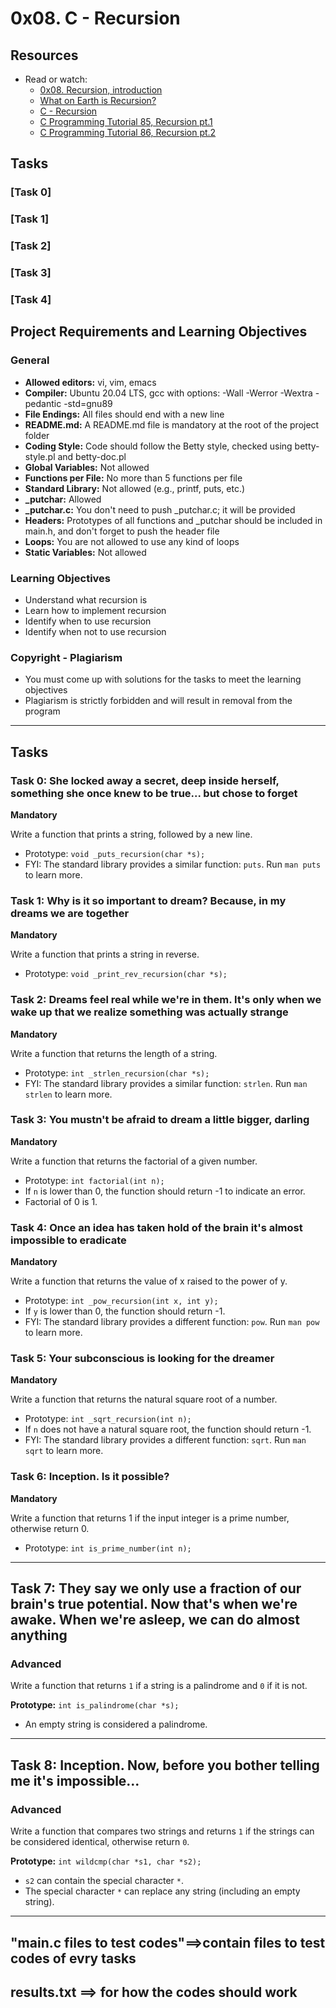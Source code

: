 # 0x08. C - Recursion

## Resources

- Read or watch:
  - [0x08. Recursion, introduction](https://intranet.alxswe.com/rltoken/dzZB83Hm3lO7dScjhebAxw)
  - [What on Earth is Recursion?](https://intranet.alxswe.com/rltoken/xYjKl3024oN58Bi_621_vQ)
  - [C - Recursion](https://intranet.alxswe.com/rltoken/u4ojc5CZpf4qiuQvmXCiOA)
  - [C Programming Tutorial 85, Recursion pt.1](https://intranet.alxswe.com/rltoken/Wv-wffgpXelN9ZTrbmiOyA)
  - [C Programming Tutorial 86, Recursion pt.2](https://intranet.alxswe.com/rltoken/7GVdI-KT-M1vOIzwEjSahQ)

## Tasks

### [Task 0]

### [Task 1]

### [Task 2]

### [Task 3]

### [Task 4]

## Project Requirements and Learning Objectives

### General

- **Allowed editors:** vi, vim, emacs
- **Compiler:** Ubuntu 20.04 LTS, gcc with options: -Wall -Werror -Wextra -pedantic -std=gnu89
- **File Endings:** All files should end with a new line
- **README.md:** A README.md file is mandatory at the root of the project folder
- **Coding Style:** Code should follow the Betty style, checked using betty-style.pl and betty-doc.pl
- **Global Variables:** Not allowed
- **Functions per File:** No more than 5 functions per file
- **Standard Library:** Not allowed (e.g., printf, puts, etc.)
- **_putchar:** Allowed
- **_putchar.c:** You don't need to push _putchar.c; it will be provided
- **Headers:** Prototypes of all functions and _putchar should be included in main.h, and don't forget to push the header file
- **Loops:** You are not allowed to use any kind of loops
- **Static Variables:** Not allowed

### Learning Objectives

- Understand what recursion is
- Learn how to implement recursion
- Identify when to use recursion
- Identify when not to use recursion

### Copyright - Plagiarism

- You must come up with solutions for the tasks to meet the learning objectives
- Plagiarism is strictly forbidden and will result in removal from the program
----------------------------------------------------------------------------------------------------------------------------------------

## Tasks

### Task 0: She locked away a secret, deep inside herself, something she once knew to be true... but chose to forget
**Mandatory**

Write a function that prints a string, followed by a new line.

- Prototype: `void _puts_recursion(char *s);`
- FYI: The standard library provides a similar function: `puts`. Run `man puts` to learn more.

### Task 1: Why is it so important to dream? Because, in my dreams we are together
**Mandatory**

Write a function that prints a string in reverse.

- Prototype: `void _print_rev_recursion(char *s);`

### Task 2: Dreams feel real while we're in them. It's only when we wake up that we realize something was actually strange
**Mandatory**

Write a function that returns the length of a string.

- Prototype: `int _strlen_recursion(char *s);`
- FYI: The standard library provides a similar function: `strlen`. Run `man strlen` to learn more.

### Task 3: You mustn't be afraid to dream a little bigger, darling
**Mandatory**

Write a function that returns the factorial of a given number.

- Prototype: `int factorial(int n);`
- If `n` is lower than 0, the function should return -1 to indicate an error.
- Factorial of 0 is 1.

### Task 4: Once an idea has taken hold of the brain it's almost impossible to eradicate
**Mandatory**

Write a function that returns the value of x raised to the power of y.

- Prototype: `int _pow_recursion(int x, int y);`
- If `y` is lower than 0, the function should return -1.
- FYI: The standard library provides a different function: `pow`. Run `man pow` to learn more.

### Task 5: Your subconscious is looking for the dreamer
**Mandatory**

Write a function that returns the natural square root of a number.

- Prototype: `int _sqrt_recursion(int n);`
- If `n` does not have a natural square root, the function should return -1.
- FYI: The standard library provides a different function: `sqrt`. Run `man sqrt` to learn more.

### Task 6: Inception. Is it possible?
**Mandatory**

Write a function that returns 1 if the input integer is a prime number, otherwise return 0.

- Prototype: `int is_prime_number(int n);`
-----------------------------------------------------
## Task 7: They say we only use a fraction of our brain's true potential. Now that's when we're awake. When we're asleep, we can do almost anything
### Advanced

Write a function that returns `1` if a string is a palindrome and `0` if it is not.

**Prototype:** `int is_palindrome(char *s);`

- An empty string is considered a palindrome.

---

## Task 8: Inception. Now, before you bother telling me it's impossible...
### Advanced

Write a function that compares two strings and returns `1` if the strings can be considered identical, otherwise return `0`.

**Prototype:** `int wildcmp(char *s1, char *s2);`

- `s2` can contain the special character `*`.
- The special character `*` can replace any string (including an empty string).

---------------------------------------------------------------------------------------------
## "main.c files to test codes"==>contain files to test codes of evry tasks
## results.txt ==> for how the codes should work
